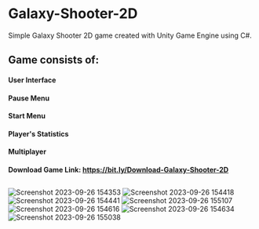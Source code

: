 # Galaxy-Shooter-2D
Simple Galaxy Shooter 2D game created with Unity Game Engine using C#.
## Game consists of:
#### User Interface
#### Pause Menu
#### Start Menu
#### Player's Statistics
#### Multiplayer
#### Download Game Link: https://bit.ly/Download-Galaxy-Shooter-2D
##


![Screenshot 2023-09-26 154353](https://github.com/dylan-govend/Galaxy-Shooter-2D/assets/134143760/c51d9285-368c-4239-aea8-dc0a5f97feea)
![Screenshot 2023-09-26 154418](https://github.com/dylan-govend/Galaxy-Shooter-2D/assets/134143760/150ed388-6cc7-4f95-bc7a-15b5ebf3c319)
![Screenshot 2023-09-26 154441](https://github.com/dylan-govend/Galaxy-Shooter-2D/assets/134143760/7bcbdfca-8569-435e-86fd-5685d643d7be)
![Screenshot 2023-09-26 155107](https://github.com/dylan-govend/Galaxy-Shooter-2D/assets/134143760/30664537-919c-49de-823b-8f8ec63757b2)
![Screenshot 2023-09-26 154616](https://github.com/dylan-govend/Galaxy-Shooter-2D/assets/134143760/dfee29f9-e7fb-4245-827a-bbb1c3010dc4)
![Screenshot 2023-09-26 154634](https://github.com/dylan-govend/Galaxy-Shooter-2D/assets/134143760/5d01eb26-5892-476e-b3ef-e24f5552d4cd)
![Screenshot 2023-09-26 155038](https://github.com/dylan-govend/Galaxy-Shooter-2D/assets/134143760/ec7a04de-dd76-4109-a8bc-628dbcddc263)
